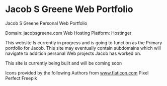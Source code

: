 # Jacob S Greene Web Portfolio
Jacob S Greene Personal Web Portfolio

Domain: jacobsgreene.com
Web Hosting Platform: Hostinger

This website Is currently in progress and is going to function as the Primary portfolio for Jacob.
This site may eventually contain subdomains which will navigate to addition personal Web projects Jacob has worked on.

This site is currently being built and will be coming soon

Icons provided by the following Authors from www.flaticon.com
Pixel Perfect
Freepik